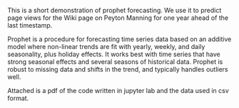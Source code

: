 This is a short demonstration of prophet forecasting. We use it to predict page views for the Wiki page on Peyton Manning for one year ahead of the last timestamp.

Prophet is a procedure for forecasting time series data based on an additive model where non-linear trends are fit with yearly, weekly, and daily seasonality, plus holiday effects. It works best with time series that have strong seasonal effects and several seasons of historical data. Prophet is robust to missing data and shifts in the trend, and typically handles outliers well.

Attached is a pdf of the code written in jupyter lab and the data used in csv format.
